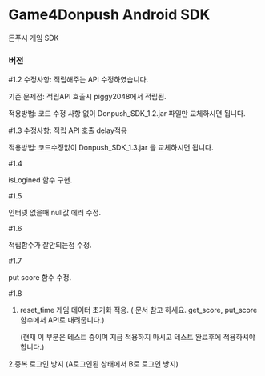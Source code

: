 # Game4Donpush Android SDK
돈푸시 게임 SDK


### 버전

#1.2
수정사항: 적립해주는 API 수정하였습니다.

기존 문제점: 적립API 호출시 piggy2048에서 적립됨.

적용방법: 코드 수정 사항 없이 Donpush_SDK_1.2.jar 파일만 교체하시면 됩니다.

#1.3 수정사항: 적립 API 호출 delay적용

적용방법: 코드수정없이 Donpush_SDK_1.3.jar 을 교체하시면 됩니다.

#1.4 

isLogined 함수 구현.

#1.5 

인터넷 없을때 null값 에러 수정.

#1.6 

적립함수가 잘안되는점 수정.

#1.7   

put score  함수 수정. 

#1.8 
 1. reset_time 게임 데이터 초기화 적용. ( 문서 참고 하세요. get_score, put_score 함수에서 API로 내려줍니다.)
     
     (현재 이 부분은 테스트 중이며  지금 적용하지 마시고  테스트 완료후에 적용하셔야 합니다.)


  2.중복 로그인 방지 (A로그인된 상태에서 B로 로그인 방지)

 


 
